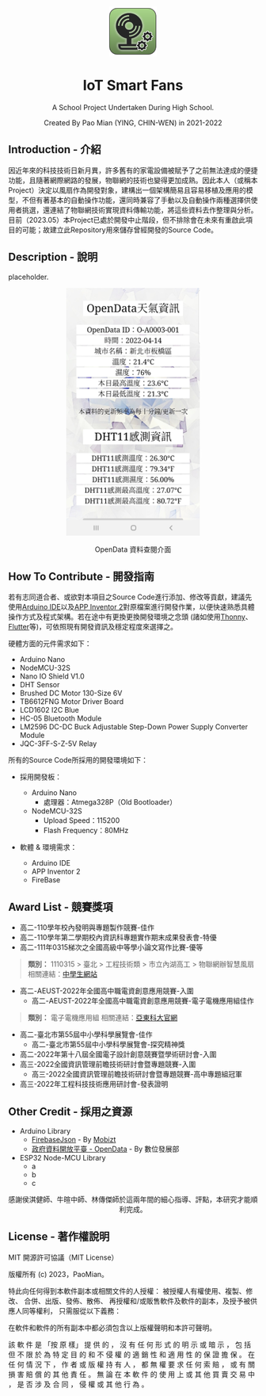<div align='center'>
<img src='https://github.com/PaoMian0806/IMF-Code/blob/main/appicon.png' height='100px'>
</div>

<div align='center'>
<h1>IoT Smart Fans</h1>
</div>
<p align='center'>A School Project Undertaken During High School.</p>
<p align='center'>Created By Pao Mian (YING, CHIN-WEN) in 2021-2022</p>

Introduction - 介紹
---

因近年來的科技技術日新月異，許多舊有的家電設備被賦予了之前無法達成的便捷功能，且隨著網際網路的發展，物聯網的技術也變得更加成熟。因此本人（或稱本Project）決定以風扇作為開發對象，建構出一個架構簡易且容易移植及應用的模型，不但有著基本的自動操作功能，還同時兼容了手動以及自動操作兩種選擇供使用者挑選，還連結了物聯網技術實現資料傳輸功能，將這些資料去作整理與分析。目前（2023.05）本Project已處於開發中止階段，但不排除會在未來有重啟此項目的可能；故建立此Repository用來儲存曾經開發的Source Code。

Description - 說明
---

placeholder.

<div align='center'>
<img src='https://github.com/PaoMian0806/IMF-Code/blob/main/Screenshot_01.jpg' height='500px'>
</div>
<p align='center'>OpenData 資料查閱介面</p>

How To Contribute - 開發指南
---

若有志同道合者、或欲對本項目之Source Code進行添加、修改等貢獻，建議先使用[Arduino IDE](https://www.arduino.cc/en/software)以及[APP Inventor 2](https://appinventor.mit.edu)對原檔案進行開發作業，以便快速熟悉具體操作方式及程式架構。若在途中有更換更換開發環境之念頭 (諸如使用[Thonny](https://thonny.org)、[Flutter](https://flutter.dev)等)，可依照現有開發資訊及穩定程度來選擇之。

硬體方面的元件需求如下：

- Arduino Nano
- NodeMCU-32S
- Nano IO Shield V1.0
- DHT Sensor
- Brushed DC Motor 130-Size 6V
- TB6612FNG Motor Driver Board
- LCD1602 I2C Blue
- HC-05 Bluetooth Module
- LM2596 DC-DC Buck Adjustable Step-Down Power Supply Converter Module 
- JQC-3FF-S-Z-5V Relay

所有的Source Code所採用的開發環境如下：

- 採用開發板：
    - Arduino Nano
        - 處理器：Atmega328P（Old Bootloader）
    - NodeMCU-32S
        - Upload Speed：115200
        - Flash Frequency：80MHz

- 軟體 & 環境需求：
    - Arduino IDE
    - APP Inventor 2
    - FireBase

Award List - 競賽獎項
---

- 高二-110學年校內發明與專題製作競賽-佳作
- 高二-110學年第二學期校內資訊科專題實作期末成果發表會-特優
- 高二-111年0315梯次之全國高級中等學小論文寫作比賽-優等
> **類別：** 1110315 > 臺北 > 工程技術類 > 市立內湖高工 > 物聯網辦智慧風扇  
相關連結：[中學生網站](https://www.shs.edu.tw/Customer/Winning/EssayIndex)
- 高二-AEUST-2022年全國高中職電資創意應用競賽-入圍
    - 高二-AEUST-2022年全國高中職電資創意應用競賽-電子電機應用組佳作
> **類別：** 電子電機應用組
相關連結：[亞東科大官網](https://en.aeust.edu.tw/p/404-1047-42607.php?Lang=zh-tw)
- 高二-臺北市第55屆中小學科學展覽會-佳作
    - 高二-臺北市第55屆中小學科學展覽會-探究精神獎
- 高二-2022年第十八屆全國電子設計創意競賽暨學術研討會-入圍
- 高三-2022全國資訊管理前瞻技術研討會暨專題競賽-入圍
    - 高三-2022全國資訊管理前瞻技術研討會暨專題競賽-高中專題組冠軍
- 高三-2022年工程科技技術應用研討會-發表證明

Other Credit - 採用之資源
---

- Arduino Library
    - [FirebaseJson](https://github.com/mobizt/FirebaseJson) - By [Mobizt](https://github.com/mobizt)
    - [政府資料開放平臺 - OpenData](https://data.gov.tw) - By 數位發展部
- ESP32 Node-MCU Library
    - a
    - b
    - c

<p align='center'>感謝侯淇健師、牛暄中師、林傳傑師於這兩年間的細心指導、評點，本研究才能順利完成。</p>

License - 著作權說明
---

MIT 開源許可協議（MIT License）

版權所有 (c) 2023，PaoMian。

特此向任何得到本軟件副本或相關文件的人授權：
被授權人有權使用、複製、修改、 合併、出版、發佈、散佈、
再授權和/或販售軟件及軟件的副本，及授予被供應人同等權利，
只需服從以下義務：

在軟件和軟件的所有副本中都必須包含以上版權聲明和本許可聲明。

該 軟 件 是 「按 原 樣」 提 供 的 ， 沒 有 任 何 形 式 的 明 示 或 暗 示 ， 
包 括 但 不 限 於 為 特 定 目 的 和 不 侵 權 的 適 銷 性 和 適 用 性 的 保 證 擔 保 。 
在 任 何 情 況 下 ， 作 者 或 版 權 持 有 人 ， 都 無 權 要 求 任 何 索 賠 ， 
或 有 關 損 害 賠 償 的 其 他 責 任 。 無 論 在 本 軟 件 的 使 用 上 或 其 他 買 賣 交 易 中 ，
是 否 涉 及 合 同 ， 侵 權 或 其 他 行 為 。
